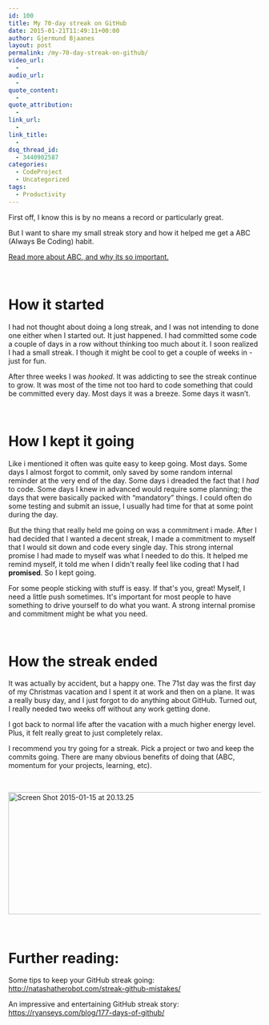 ```yaml
---
id: 100
title: My 70-day streak on GitHub
date: 2015-01-21T11:49:11+00:00
author: Gjermund Bjaanes
layout: post
permalink: /my-70-day-streak-on-github/
video_url:
  - 
audio_url:
  - 
quote_content:
  - 
quote_attribution:
  - 
link_url:
  - 
link_title:
  - 
dsq_thread_id:
  - 3440902587
categories:
  - CodeProject
  - Uncategorized
tags:
  - Productivity
---
```

First off, I know this is by no means a record or particularly great. 

But I want to share my small streak story and how it helped me get a ABC (Always Be Coding) habit.

<!--more-->
<a title="The most important habit to become a great developer" href="http://maximumdeveloper.com/the-most-important-habit-to-become-a-great-developer/" target="_blank">Read more about ABC, and why its so important.</a>

&nbsp;

# How it started

I had not thought about doing a long streak, and I was not intending to done one either when I started out. It just happened. I had committed some code a couple of days in a row without thinking too much about it. I soon realized I had a small streak. I though it might be cool to get a couple of weeks in - just for fun.

After three weeks I was _hooked_. It was addicting to see the streak continue to grow. It was most of the time not too hard to code something that could be committed every day. Most days it was a breeze. Some days it wasn’t.

&nbsp;

# How I kept it going

Like i mentioned it often was quite easy to keep going. Most days. Some days I almost forgot to commit, only saved by some random internal reminder at the very end of the day. Some days i dreaded the fact that I _had_ to code. Some days I knew in advanced would require some planning; the days that were basically packed with “mandatory” things. I could often do some testing and submit an issue, I usually had time for that at some point during the day.

But the thing that really held me going on was a commitment i made. After I had decided that I wanted a decent streak, I made a commitment to myself that I would sit down and code every single day. This strong internal promise I had made to myself was what I needed to do this. It helped me remind myself, it told me when I didn't really feel like coding that I had **promised**. So I kept going.

For some people sticking with stuff is easy. If that's you, great! Myself, I need a little push sometimes. It's important for most people to have something to drive yourself to do what you want. A strong internal promise and commitment might be what you need.

&nbsp;

# How the streak ended

It was actually by accident, but a happy one. The 71st day was the first day of my Christmas vacation and I spent it at work and then on a plane. It was a really busy day, and I just forgot to do anything about GitHub. Turned out, I really needed two weeks off without any work getting done.

I got back to normal life after the vacation with a much higher energy level. Plus, it felt really great to just completely relax.

I recommend you try going for a streak. Pick a project or two and keep the commits going. There are many obvious benefits of doing that (ABC, momentum for your projects, learning, etc).

&nbsp;

[<img class="alignnone wp-image-101" src="http://maximumdeveloper.com/wp-content/uploads/2015/01/Screen-Shot-2015-01-15-at-20.13.25.png" alt="Screen Shot 2015-01-15 at 20.13.25" width="619" height="244" srcset="http://gjermundbjaanes.com/wp-content/uploads/2015/01/Screen-Shot-2015-01-15-at-20.13.25.png 1458w, http://gjermundbjaanes.com/wp-content/uploads/2015/01/Screen-Shot-2015-01-15-at-20.13.25-300x119.png 300w, http://gjermundbjaanes.com/wp-content/uploads/2015/01/Screen-Shot-2015-01-15-at-20.13.25-1024x405.png 1024w, http://gjermundbjaanes.com/wp-content/uploads/2015/01/Screen-Shot-2015-01-15-at-20.13.25-945x373.png 945w, http://gjermundbjaanes.com/wp-content/uploads/2015/01/Screen-Shot-2015-01-15-at-20.13.25-600x237.png 600w" sizes="(max-width: 619px) 100vw, 619px" />](http://maximumdeveloper.com/wp-content/uploads/2015/01/Screen-Shot-2015-01-15-at-20.13.25.png)

&nbsp;

# Further reading:

Some tips to keep your GitHub streak going: <a title="http://natashatherobot.com/streak-github-mistakes/" href="http://natashatherobot.com/streak-github-mistakes/" target="_blank">http://natashatherobot.com/streak-github-mistakes/</a>

An impressive and entertaining GitHub streak story: <a title="https://ryanseys.com/blog/177-days-of-github/" href="https://ryanseys.com/blog/177-days-of-github/" target="_blank">https://ryanseys.com/blog/177-days-of-github/</a>